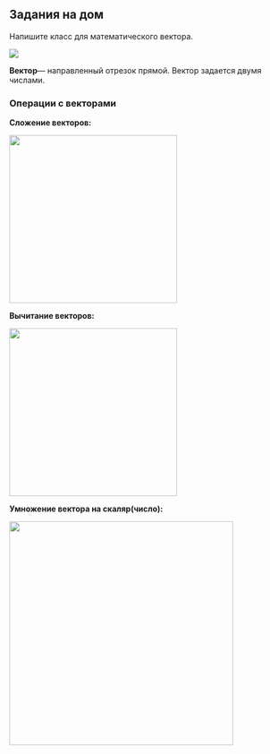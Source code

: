 
## Задания на дом

Напишите класс для математического вектора.


<img src="img/vector-cartesian.png">

**Вектор**— направленный отрезок прямой. Вектор задается двумя числами.


### Операции с векторами

**Сложение векторов:**

<img src="img/vector_add.png" width="300">


**Вычитание векторов:**

<img src="img/vector_sub.png" width="300">

    
**Умножение вектора на скаляр(число):**

<img src="img/vector_mult.jpg" width="400">

<!--stackedit_data:
eyJoaXN0b3J5IjpbLTIxNDgzMDA5MywtMTE1MTAyNTU5NiwtMT
AzNDI2MjQ0M119
-->
